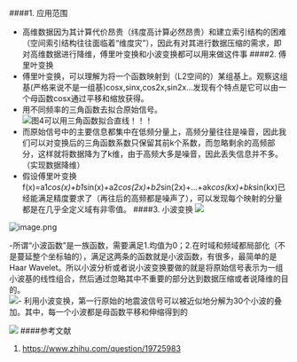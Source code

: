 ####1. 应用范围
- 高维数据因为其计算代价昂贵（纬度高计算必然昂贵）和建立索引结构的困难（空间索引结构往往面临着“维度灾”），因此有对其进行数据压缩的需求，即对高维数据进行降维，傅里叶变换和小波变换都可以用来做这件事
####2. 傅里叶变换
- 傅里叶变换，可以理解为将一个函数映射到（L2空间的）某组基上。观察这组基(严格来说不是一组基)cosx,sinx,cos2x,sin2x...发现有个特点是它可以由一个母函数cosx通过平移和缩放获得。
- 用不同频率的三角函数去拟合原始信号。
![图4可以用三角函数拟合直线！！！](http://upload-images.jianshu.io/upload_images/6634703-197be3a39b43c3c4?imageMogr2/auto-orient/strip%7CimageView2/2/w/1240)
- 而原始信号中的主要信息都集中在低频分量上，高频分量往往是噪音，因此我们可以对变换后的三角函数系数只保留其前k个系数，而忽略剩余的高频部分，这样就将数据降为了k维，由于高频大多是噪音，因此丢失信息并不多。（实现数据降维）
- 假设傅里叶变换f(x)=a1*cos(x)+b1*sin(x)+a2*cos(2x)+b2*sin(2x)+...+ak*cos(kx)+bk*sin(kx)已经能满足精度要求了（再往后的高频都是噪声了），可以发现每个映射的分量都是在几乎全定义域有非零值。
####3. 小波变换
![](https://upload-images.jianshu.io/upload_images/6634703-e468bd31544a28d5.png?imageMogr2/auto-orient/strip%7CimageView2/2/w/1240)

![image.png](https://upload-images.jianshu.io/upload_images/6634703-7466b85bc567d6e8.png?imageMogr2/auto-orient/strip%7CimageView2/2/w/1240)

-所谓“小波函数”是一族函数，需要满足1.均值为0；2.在时域和频域都局部化（不是蔓延整个坐标轴的），满足这两条的函数就是小波函数，有很多，最简单的是Haar Wavelet。所以小波分析或者说小波变换要做的就是将原始信号表示为一组小波基的线性组合，然后通过忽略其中不重要的部分达到数据压缩或者说降维的目的。
![- 利用小波变换，第一行原始的地震波信号可以被近似地分解为30个小波的叠加。其中，每一个小波都是母函数平移和伸缩得到的](http://upload-images.jianshu.io/upload_images/6634703-a9d3b45e5303755d.jpg?imageMogr2/auto-orient/strip%7CimageView2/2/w/1240)

![](https://upload-images.jianshu.io/upload_images/6634703-934cebda030a5c48.png?imageMogr2/auto-orient/strip%7CimageView2/2/w/1240)
####参考文献
1. https://www.zhihu.com/question/19725983
